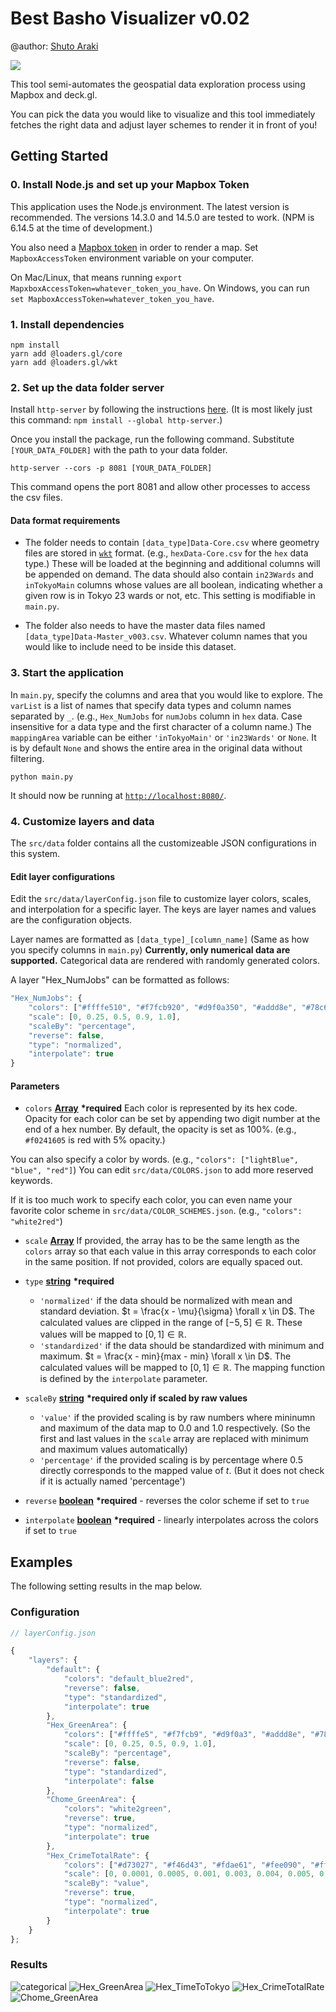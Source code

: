 # Best Basho Visualizer v0.02

@author: [Shuto Araki](https://github.com/ShutoAraki)

![](docs/img/timeToTokyoInterpolated.png)

This tool semi-automates the geospatial data exploration process using Mapbox and deck.gl.

You can pick the data you would like to visualize and this tool immediately fetches the right data and adjust layer schemes to render it in front of you!

## Getting Started

### 0. Install Node.js and set up your Mapbox Token
This application uses the Node.js environment. The latest version is recommended. The versions 14.3.0 and 14.5.0 are tested to work. (NPM is 6.14.5 at the time of development.)

You also need a [Mapbox token](https://docs.mapbox.com/help/glossary/access-token/) in order to render a map.
Set `MapboxAccessToken` environment variable on your computer.

On Mac/Linux, that means running `export MapxboxAccessToken=whatever_token_you_have`.
On Windows, you can run `set MapboxAccessToken=whatever_token_you_have`.

### 1. Install dependencies
```
npm install
yarn add @loaders.gl/core
yarn add @loaders.gl/wkt
```

### 2. Set up the data folder server
Install `http-server` by following the instructions [here](https://www.npmjs.com/package/http-server). (It is most likely just this command: `npm install --global http-server`.)

Once you install the package, run the following command. Substitute `[YOUR_DATA_FOLDER]` with the path to your data folder.
```
http-server --cors -p 8081 [YOUR_DATA_FOLDER]
```
This command opens the port 8081 and allow other processes to access the csv files.

#### Data format requirements

- The folder needs to contain `[data_type]Data-Core.csv` where geometry files are stored in [`wkt`](https://en.wikipedia.org/wiki/Well-known_text_representation_of_geometry) format. (e.g., `hexData-Core.csv` for the `hex` data type.) These will be loaded at the beginning and additional columns will be appended on demand. The data should also contain `in23Wards` and `inTokyoMain` columns whose values are all boolean, indicating whether a given row is in Tokyo 23 wards or not, etc. This setting is modifiable in `main.py`.

- The folder also needs to have the master data files named `[data_type]Data-Master_v003.csv`. Whatever column names that you would like to include need to be inside this dataset.

### 3. Start the application
In `main.py`, specify the columns and area that you would like to explore. The `varList` is a list of names that specify data types and column names separated by `_`. (e.g., `Hex_NumJobs` for `numJobs` column in `hex` data. Case insensitive for a data type and the first character of a column name.) The `mappingArea` variable can be either `'inTokyoMain'` or `'in23Wards'` or `None`. It is by default `None` and shows the entire area in the original data without filtering.
```
python main.py
```
It should now be running at [`http://localhost:8080/`](http://localhost:8080/).

### 4. Customize layers and data
The `src/data` folder contains all the customizeable JSON configurations in this system.

#### Edit layer configurations
Edit the `src/data/layerConfig.json` file to customize layer colors, scales, and interpolation for a specific layer. The keys are layer names and values are the configuration objects.

Layer names are formatted as `[data_type]_[column_name]` (Same as how you specify columns in `main.py`) **Currently, only numerical data are supported.** Categorical data are rendered with randomly generated colors.

A layer "Hex_NumJobs" can be formatted as follows:

```js
"Hex_NumJobs": {
    "colors": ["#ffffe510", "#f7fcb920", "#d9f0a350", "#addd8e", "#78c679"],
    "scale": [0, 0.25, 0.5, 0.9, 1.0],
    "scaleBy": "percentage",
    "reverse": false,
    "type": "normalized",
    "interpolate": true
}
```

#### Parameters

- `colors` **[Array][41]** **\*required**
Each color is represented by its hex code. Opacity for each color can be set by appending two digit number at the end of a hex number. By default, the opacity is set as 100%. (e.g., `#f0241605` is red with 5% opacity.)

You can also specify a color by words. (e.g., `"colors": ["lightBlue", "blue", "red"]`) You can edit `src/data/COLORS.json` to add more reserved keywords.

If it is too much work to specify each color, you can even name your favorite color scheme in `src/data/COLOR_SCHEMES.json`. (e.g., `"colors": "white2red"`)

- `scale` **[Array][41]**
If provided, the array has to be the same length as the `colors` array so that each value in this array corresponds to each color in the same position.
If not provided, colors are equally spaced out.

- `type` **[string][42]** **\*required**
    - `'normalized'` if the data should be normalized with mean and standard deviation. $t = \frac{x - \mu}{\sigma} \forall x \in D$. 
    The calculated values are clipped in the range of $[-5, 5] \in \mathbb{R}$. These values will be mapped to $[0, 1] \in \mathbb{R}$.
    - `'standardized'` if the data should be standardized with minimum and maximum. $t = \frac{x - min}{max - min} \forall x \in D$. The calculated values will be mapped to $[0, 1] \in \mathbb{R}$.
    The mapping function is defined by the `interpolate` parameter.

- `scaleBy` **[string][42]** **\*required only if scaled by raw values**
    - `'value'` if the provided scaling is by raw numbers where mininumn and maximum of the data map to 0.0 and 1.0 respectively. (So the first and last values in the `scale` array are replaced with minimum and maximum values automatically)
    - `'percentage'` if the provided scaling is by percentage where 0.5 directly corresponds to the mapped value of $t$. (But it does not check if it is actually named 'percentage')

- `reverse` **[boolean][43]** **\*required** - reverses the color scheme if set to `true`

- `interpolate` **[boolean][43]** **\*required** - linearly interpolates across the colors if set to `true`

## Examples

The following setting results in the map below.

### Configuration
```js
// layerConfig.json

{
    "layers": {
        "default": {
            "colors": "default_blue2red",
            "reverse": false,
            "type": "standardized",
            "interpolate": true
        },
        "Hex_GreenArea": {
            "colors": ["#ffffe5", "#f7fcb9", "#d9f0a3", "#addd8e", "#78c679"],
            "scale": [0, 0.25, 0.5, 0.9, 1.0],
            "scaleBy": "percentage",
            "reverse": false,
            "type": "standardized",
            "interpolate": false
        },
        "Chome_GreenArea": {
            "colors": "white2green",
            "reverse": true,
            "type": "normalized",
            "interpolate": true
        },
        "Hex_CrimeTotalRate": {
            "colors": ["#d73027", "#f46d43", "#fdae61", "#fee090", "#ffffbf", "#e0f3f8", "#abd9e9", "#74add1", "#4575b4"],
            "scale": [0, 0.0001, 0.0005, 0.001, 0.003, 0.004, 0.005, 0.006, 0.008],
            "scaleBy": "value",
            "reverse": true,
            "type": "normalized",
            "interpolate": true
        }
    }
};
```

### Results
![categorical](docs/img/categorical.png)
![Hex_GreenArea](docs/img/greenArea.png)
![Hex_TimeToTokyo](docs/img/timeToTokyo.png)
![Hex_CrimeTotalRate](docs/img/totalCrimeRate.png)
![Chome_GreenArea](docs/img/chomeGreenArea.png)




[40]: https://developer.mozilla.org/docs/Web/JavaScript/Reference/Global_Objects/Object
[41]: https://developer.mozilla.org/docs/Web/JavaScript/Reference/Global_Objects/Array
[42]: https://developer.mozilla.org/docs/Web/JavaScript/Reference/Global_Objects/String
[43]: https://developer.mozilla.org/docs/Web/JavaScript/Reference/Global_Objects/Boolean
[44]: https://developer.mozilla.org/docs/Web/JavaScript/Reference/Global_Objects/Number
[45]: https://developer.mozilla.org/docs/Web/JavaScript/Reference/Statements/function
